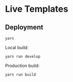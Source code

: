 # Live Templates

## Deployment

```
yarn
```

Local build:

```
yarn run develop
```

Production build:

```
yarn run build
```